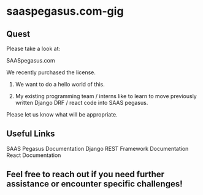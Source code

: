 # saaspegasus.com-gig
## Quest
Please take a look at:    

SAASpegasus.com

We recently purchased the license.

1.   We want to do a hello world of this. 

2.  My existing programming team / interns like to learn to move previously written Django DRF / react code into SAAS pegasus.

Please let us know what will be appropriate.



## Useful Links

SAAS Pegasus Documentation
Django REST Framework Documentation
React Documentation

## Feel free to reach out if you need further assistance or encounter specific challenges!
